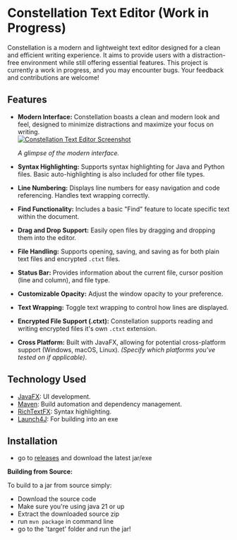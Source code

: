 # Constellation Text Editor (Work in Progress)

Constellation is a modern and lightweight text editor designed for a clean and efficient writing experience.  It aims to provide users with a distraction-free environment while still offering essential features. This project is currently a work in progress, and you may encounter bugs.  Your feedback and contributions are welcome!

## Features

*   **Modern Interface:** Constellation boasts a clean and modern look and feel, designed to minimize distractions and maximize your focus on writing.  
    [![Constellation Text Editor Screenshot](https://i.imgur.com/TMPvhoy_d.webp?maxwidth=760&fidelity=grand)](https://i.imgur.com/TMPvhoy_d.webp?maxwidth=760&fidelity=grand)
    
    *A glimpse of the modern interface.*
*   **Syntax Highlighting:** Supports syntax highlighting for Java and Python files.  Basic auto-highlighting is also included for other file types.
*   **Line Numbering:** Displays line numbers for easy navigation and code referencing.  Handles text wrapping correctly.
*   **Find Functionality:**  Includes a basic "Find" feature to locate specific text within the document.
*   **Drag and Drop Support:** Easily open files by dragging and dropping them into the editor.
*   **File Handling:** Supports opening, saving, and saving as for both plain text files and encrypted `.ctxt` files.
*   **Status Bar:**  Provides information about the current file, cursor position (line and column), and file type.
*   **Customizable Opacity:** Adjust the window opacity to your preference.
*   **Text Wrapping:** Toggle text wrapping to control how lines are displayed.
*   **Encrypted File Support (.ctxt):**  Constellation supports reading and writing encrypted files it's own `.ctxt` extension.
*   **Cross Platform:** Built with JavaFX, allowing for potential cross-platform support (Windows, macOS, Linux).  *(Specify which platforms you've tested on if applicable)*.

## Technology Used

*   [JavaFX](https://github.com/openjdk/jfx): UI development.
*   [Maven](https://maven.apache.org/): Build automation and dependency management.
*   [RichTextFX](https://github.com/FXMisc/RichTextFX): Syntax highlighting.
*   [Launch4J](https://launch4j.sourceforge.net/): For building into an exe
  

## Installation
* go to [releases](https://github.com/JacobsProjects/Constellation-Text-Editor/releases) and download the latest jar/exe


**Building from Source:**

To build to a jar from source simply:
*  Download the source code
*  Make sure you're using java 21 or up
*  Extract the downloaded source zip
*  run ```mvn package``` in command line
*  go to the 'target' folder and run the jar!
  

